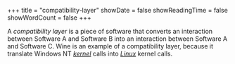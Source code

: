 +++
title = "compatibility-layer"
showDate = false
showReadingTime = false
showWordCount = false
+++

A _compatibility layer_ is a piece of software that converts an interaction between Software A and Software B into an interaction between Software A and Software C. Wine is an example of a compatibility layer, because it translate Windows NT [_kernel_](/arch-install-guide/glossary/kernel) calls into [_Linux_](/arch-install-guide/glossary/linux) kernel calls.